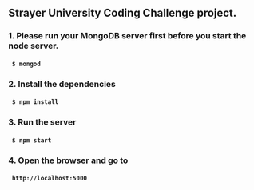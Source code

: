 ## Strayer University Coding Challenge project.
### 1. Please run your MongoDB server first before you start the node server.<br>
####    ``` $ mongod```<br>  
### 2. Install the dependencies<br>
####    ``` $ npm install```<br>
### 3. Run the server<br>
####    ``` $ npm start```<br>
### 4. Open the browser and go to<br>
####    ``` http://localhost:5000```<br>

